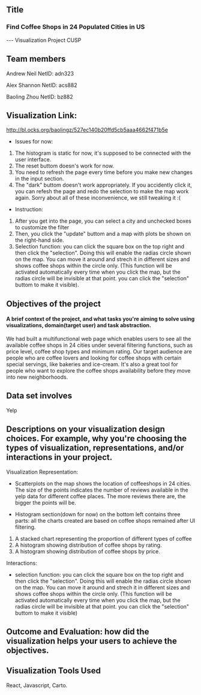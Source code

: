 ## Title
### Find Coffee Shops in 24 Populated Cities in US
--- Visualization Project CUSP

## Team members

Andrew Neil      NetID: adn323

Alex Shannon     NetID: acs882

Baoling Zhou     NetID: bz882

## Visualization Link: 
http://bl.ocks.org/baolingz/527ec140b20ffd5cb5aaa4662f471b5e

- Issues for now: 
1. The histogram is static for now, it's supposed to be connected with the user interface. 
2. The reset buttom doesn's work for now.
3. You need to refresh the page every time before you make new changes in the input section.
4. The "dark" buttom doesn't work appropriately. If you accidently click it, you can refesh the page and redo the selection to make the map work again. Sorry about all of these inconvenience, we still tweaking it :(

- Instruction: 
1. After you get into the page, you can select a city and unchecked boxes to customize the filter
2. Then, you click the "update" buttom and a map with plots be shown on the right-hand side. 
3. Selection function: you can click the square box on the top right and then click the "selection". Doing this will enable the radias circle shown on the map. You can move it around and strech it in different sizes and shows coffee shops within the circle only. (This function will be activated automatically every time when you click the map, but the radias circle will be invisible at that point. you can click the "selection" buttom to make it visible).


## Objectives of the project
#### A brief context of the project, and what tasks you're aiming to solve using visualizations, domain(target user) and task abstraction.
We had built a multifunctional web page which enables users to see all the available coffee shops in 24 cities under several filtering functions, such as price level, coffee shop types and minimum rating.  Our target audience are people who are coffee lovers and looking for coffee shops with certain special servings, like bakeries and ice-cream. It's also a great tool for people who want to explore the coffee shops availability before they move into new neighborhoods.


## Data set involves
Yelp

## Descriptions on your visualization design choices. For example, why you're choosing the types of visualization, representations, and/or interactions in your project.

Visualization Representation:
- Scatterplots on the map shows the location of coffeeshops in 24 cities. The size of the points indicates the number of reviews available in the yelp data for different coffee places. The more reviews there are, the bigger the points will be.

- Histogram section(down for now) on the bottom left contains three parts: all the charts created are based on coffee shops remained after UI filtering. 

1. A stacked chart representing the proportion of different types of coffee
2. A histogram showing distribution of coffee shops by rating.
3. A histogram showing distribution of coffee shops by price.

Interactions:
- selection function: you can click the square box on the top right and then click the "selection". Doing this will enable the radias circle shown on the map. You can move it around and strech it in different sizes and shows coffee shops within the circle only. (This function will be activated automatically every time when you click the map, but the radias circle will be invisible at that point. you can click the "selection" buttom to make it visible)

## Outcome and Evaluation: how did the visualization helps your users to achieve the objectives.



## Visualization Tools Used
React, Javascript, Carto.



